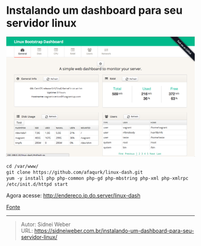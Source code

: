 # Instalando um dashboard para seu servidor linux

![dash ><](/img/uploads/2014/02/screen-shot-2014-01-28-at-11-09-031.png)

```shell
cd /var/www/
git clone https://github.com/afaqurk/linux-dash.git
yum -y install php php-common php-gd php-mbstring php-xml php-xmlrpc
/etc/init.d/httpd start
```

Agora acesse: http://endereco.ip.do.server/linux-dash

[Fonte](http://www.ricardomartins.com.br/dashboard-lindao-para-seu-servidor-linux/)

---

> Autor: Sidnei Weber  
> URL: https://sidneiweber.com.br/instalando-um-dashboard-para-seu-servidor-linux/  

